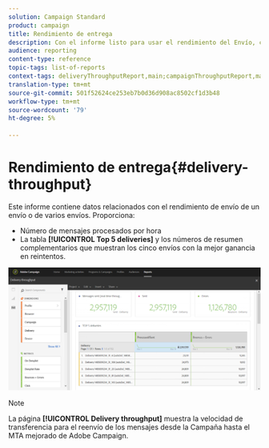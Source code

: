 ```yaml
---
solution: Campaign Standard
product: campaign
title: Rendimiento de entrega
description: Con el informe listo para usar el rendimiento del Envío, conozca el éxito de su envío.
audience: reporting
content-type: reference
topic-tags: list-of-reports
context-tags: deliveryThroughputReport,main;campaignThroughputReport,main;programThroughputReport,main
translation-type: tm+mt
source-git-commit: 501f52624ce253eb7b0d36d908ac8502cf1d3b48
workflow-type: tm+mt
source-wordcount: '79'
ht-degree: 5%

---
```



# Rendimiento de entrega{#delivery-throughput}

Este informe contiene datos relacionados con el rendimiento de envío de un envío o de varios envíos. Proporciona:

* Número de mensajes procesados por hora
* La tabla **[!UICONTROL Top 5 deliveries]** y los números de resumen complementarios que muestran los cinco envíos con la mejor ganancia en reintentos.

![](assets/delivery_reports_1.png)

>[!NOTE]
>
>La página **[!UICONTROL Delivery throughput]** muestra la velocidad de transferencia para el reenvío de los mensajes desde la Campaña hasta el MTA mejorado de Adobe Campaign.
